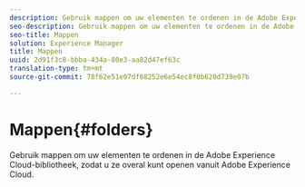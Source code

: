 ```yaml
---
description: Gebruik mappen om uw elementen te ordenen in de Adobe Experience Cloud-bibliotheek, zodat u ze overal kunt openen vanuit Adobe Experience Cloud.
seo-description: Gebruik mappen om uw elementen te ordenen in de Adobe Experience Cloud-bibliotheek, zodat u ze overal kunt openen vanuit Adobe Experience Cloud.
seo-title: Mappen
solution: Experience Manager
title: Mappen
uuid: 2d91f3c8-bbba-434a-80e3-aa82d47ef63c
translation-type: tm+mt
source-git-commit: 78f62e51e07df88252e6e54ec8f0b620d739e07b

---
```



# Mappen{#folders}

Gebruik mappen om uw elementen te ordenen in de Adobe Experience Cloud-bibliotheek, zodat u ze overal kunt openen vanuit Adobe Experience Cloud.

